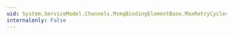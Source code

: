 ```yaml
---
uid: System.ServiceModel.Channels.MsmqBindingElementBase.MaxRetryCycles
internalonly: False
---
```

